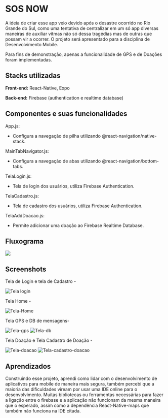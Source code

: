 
# SOS NOW

A ideia de criar esse app veio devido após o desastre ocorrido no Rio Grande do Sul, como uma tentativa de centralizar em um só app diversas maneiras de auxiliar vitmas não só dessa tragédias mas de outras que possam vir a ocorrer. O projeto será apresentado para a disciplina de Desenvolvimento Mobile.  

Para fins de demonstração, apenas a funcionalidade de GPS e de Doações foram implementadas.
  


## Stacks utilizadas

**Front-end:** React-Native, Expo

**Back-end:** Firebase (authentication e realtime database)



## Componentes e suas funcionalidades
App.js:
- Configura a navegação de pilha utilizando @react-navigation/native-stack.

MainTabNavigator.js:
- Configura a navegação de abas utilizando @react-navigation/bottom-tabs.

TelaLogin.js:
- Tela de login dos usuários, utiliza Firebase Authentication.

TelaCadastro.js:
- Tela de cadastro dos usuários, utiliza Firebase Authentication.

TelaAddDoacao.js:
- Permite adicionar uma doação ao Firebase Realtime Database.
  
## Fluxograma

[![](https://mermaid.ink/img/pako:eNp1ks9S2zAQxl9Fs2eTiW1sGTPTGRIngZIynYZyQOawjdREU1vKyDZTCHmYDoeeOPYJ_GIVcgKkf3SSdn_f7idp1zDXXEAKC4OrJbnMjnNF7DphZ6p9mkt9Qw4O3pEBuxQFEi7IVC-kuumggcs9fK6a9oeRmqj2URMjFrKqDXL9QIYvsiFytFG9VQ6dMmOfOthKNRlLI75gJbZI5pCRRbhNWCcKyQoNklNdiv8YeNt71PV-Q48cPWZXsmqwkPdIMo3tz_aXqPaICTvhsmvYAY872xOXP2UzLG5fk_8w3xU6Yxd4KxZb387O5ONsD3n_NzJANdfPb5bZe-ycjR19zqb2fu5B_7R-7oApy0SNxVJUhO-5Bw9KYUqU3P71-lmSQ70UpcghtVuO5lsOudpYDptaz-7UHNLaNMKDZsWxFplEOyIlpF-xqGx0hepa63IH2SOka_gOqR_RXuwfRklAg-AoPgx9D-4gjYOen0RxEiZh_4iGNNp4cO8K9HuUBjRKKA39IArifuiB_fNamw_daLoJ3fwGhKLa9Q?type=png)](https://mermaid.live/edit#pako:eNp1ks9S2zAQxl9Fs2eTiW1sGTPTGRIngZIynYZyQOawjdREU1vKyDZTCHmYDoeeOPYJ_GIVcgKkf3SSdn_f7idp1zDXXEAKC4OrJbnMjnNF7DphZ6p9mkt9Qw4O3pEBuxQFEi7IVC-kuumggcs9fK6a9oeRmqj2URMjFrKqDXL9QIYvsiFytFG9VQ6dMmOfOthKNRlLI75gJbZI5pCRRbhNWCcKyQoNklNdiv8YeNt71PV-Q48cPWZXsmqwkPdIMo3tz_aXqPaICTvhsmvYAY872xOXP2UzLG5fk_8w3xU6Yxd4KxZb387O5ONsD3n_NzJANdfPb5bZe-ycjR19zqb2fu5B_7R-7oApy0SNxVJUhO-5Bw9KYUqU3P71-lmSQ70UpcghtVuO5lsOudpYDptaz-7UHNLaNMKDZsWxFplEOyIlpF-xqGx0hepa63IH2SOka_gOqR_RXuwfRklAg-AoPgx9D-4gjYOen0RxEiZh_4iGNNp4cO8K9HuUBjRKKA39IArifuiB_fNamw_daLoJ3fwGhKLa9Q)

## Screenshots
Tela de Login e tela de Cadastro - 

![Tela login](https://github.com/nullifidianz/SOS-NOW/blob/main/imgs/tela_login.png)

Tela Home - 

![Tela-Home](https://github.com/nullifidianz/SOS-NOW/blob/main/imgs/tela_home.png)

Tela GPS e DB de mensagens- 

![Tela-gps](https://github.com/nullifidianz/SOS-NOW/blob/main/imgs/telagps.png)
![Tela-db](https://github.com/nullifidianz/SOS-NOW/blob/main/imgs/teladb.png)

Tela Doação e Tela Cadastro de Doação - 

![Tela-doacao](https://github.com/nullifidianz/SOS-NOW/blob/main/imgs/tela_doacao.png)
![Tela-cadastro-doacao]([./app/assets/images/banner.png](https://github.com/nullifidianz/SOS-NOW/blob/main/imgs/tela_add_doacao.png))

## Aprendizados

Construindo esse projeto, aprendi como lidar com o desenvolvimento de aplicativos para mobile de maneira mais segura, também percebi que a maioria das dificuldades viream por usar uma IDE online para o desenvolvimento. Muitas bibliotecas ou ferramentas necessárias para fazer a ligação entre o firebase e a aplicação não funcionam da mesma maneira que o esperado, assim como a dependência React-Native-maps que também não funciona na IDE citada.
